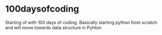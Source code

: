 # 100daysofcoding
Starting of with 100 days of coding. Basically starting python from scratch and will move towards data structure in Pyhton

